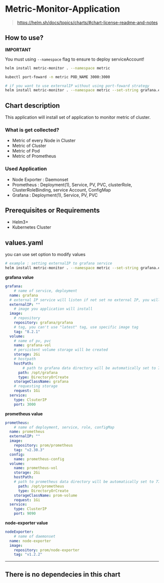 # Metric-Monitor-Application

> https://helm.sh/docs/topics/charts/#chart-license-readme-and-notes

## How to use?

**IMPORTANT**

You must using `--namespace` flag to ensure to deploy serviceAccount!

```bash
helm install metric-monitor . --namespace metric

kubectl port-foward -n metric POD_NAME 3000:3000 
```

```bash
# if you want to use externalIP without using port-foward strategy
helm install metric-monitor . --namespace metric --set-string grafana.externalIP="192.168.1.11" prometheus.externalIP="192.168.1.11"
```



## Chart description

This application will install set of application to monitor metric of cluster.

### What is get collected?

- Metric of every Node in Cluster
- Metric of Cluster
- Metric of Pod
- Metric of Prometheus

### Used Application

- Node Exporter : Daemonset
- Prometheus : Deployment(1), Service, PV, PVC, clusterRole, ClusterRoleBinding, service Account, ConfigMap
- Grafana : Deployment(1), Service, PV, PVC

## Prerequisites or Requirements

- Helm3+
- Kubernetes Cluster

## values.yaml

you can use set option to modify values

```bash	
# example : setting externalIP to grafana service
helm install metric-monitor . --namespace metric --set-string grafana.externalIP="192.168.1.11" prometheus.externalIP="192.168.1.11"
```

**grafana value**

```yaml
grafana:
	# name of service, deployment
  name: grafana
  # external IP service will listen if not set no external IP, you will have to use port-foward option
  externalIP: ""
	# image you application will install
  image:
  	# repository
    repository: grafana/grafana
    # tag, you can't use "latest" tag, use specific image tag
    tag: "8.2.1"
  volume:
  	# name of pv, pvc
    name: grafana-vol
    # persistent volume storage will be created
    storage: 2Gi
    # hostpath
    hostPath:
    	# path to grafana data directory will be automatically set to 777 mod
      path: /opt/grafana
      type: DirectoryOrCreate
    storageClassName: grafana
    # requesting storage
    request: 1Gi
  service:
    type: ClsuterIP
    port: 3000
```

**prometheus value**

```yaml
prometheus:
	# name of deployment, service, role, configMap
  name: prometheus
  externalIP: ""
  image:
    repository: prom/prometheus
    tag: "v2.30.3"
  config:
    name: prometheus-config
  volume:
    name: prometheus-vol
    storage: 2Gi
    hostPath:
    # path to prometheus data directory will be automatically set to 777 mod
      path: /opt/prometheus
      type: DirectoryOrCreate
    storageClassName: prom-volume
    request: 1Gi
  service:
    type: ClusterIP
    port: 9090
```

**node-exporter value**

```yaml
nodeExporter:
	# name of daemonset
  name: node-exporter
  image:
    repository: prom/node-exporter
    tag: "v1.2.2"
```

-----

## There is no dependecies in this chart

